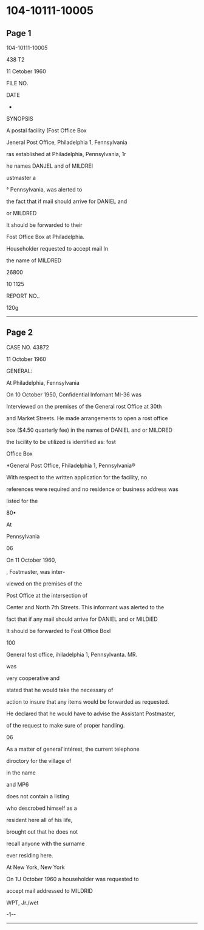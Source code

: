 # 104-10111-10005

## Page 1

104-10111-10005

438 T2

11 Cetober 1960

FILE NO.

DATE

-

SYNOPSIS

A postal facility (Fost Office Box

Jeneral Post Office, Philadelphia 1, Fennsylvania

ras established at Philadelphia, Pennsylvania, 1r

he names DANJEL and of MILDREI

ustmaster a

° Pennsylvania, was alerted to

the fact that if mail should arrive for DANIEL and

or MILDRED

It should be forwarded to their

Fost Office Box at Philadelphia.

Householder requested to accept mail In

the name of MILDRED

26800

10 1125

REPORT NO..

120g

---

## Page 2

CASE NO. 43872

11 October 1960

GENERAL:

At Philadelphia, Fennsylvania

On 10 October 1950, Confidential Infornant MI-36 was

Interviewed on the premises of the General rost Office at 30th

and Market Streets. He made arrangements to open a rost office

box ($4.50 quarterly fee) in the names of DANIEL and or MILDRED

the Iscility to be utilized is identified as: fost

Office Box

*General Post Office, Fhiladelphia 1, Pennsylvania®

With respect to the written application for the facility, no

references were required and no residence or business address was

listed for the

80•

At

Pennsylvania

06

On 11 October 1960,

, Fostmaster, was inter-

viewed on the premises of the

Post Office at the intersection of

Center and North 7th Streets. This informant was alerted to the

fact that if any mail should arrive for DANIEL and or MILDiED

It should be forwarded to Fost Office Boxl

100

General fost office, ihiladelphia 1, Pennsylvanta. MR.

was

very cooperative and

stated that he would take the necessary of

action to insure that any items would be forwarded as requested.

He declared that he would have to advise the Assistant Postmaster,

of the request to make sure of proper handling.

06

As a matter of general'intérest, the current telephone

diroctory for the village of

in the name

and MP6

does not contain a listing

who descrobed himself as a

resident here all of his life,

brought out that he does not

recall anyone with the surname

ever residing here.

At New York, New York

On 1U October 1960 a householder was requested to

accept mail addressed to MILDRID

WPT, Jr./wet

-1--

---

